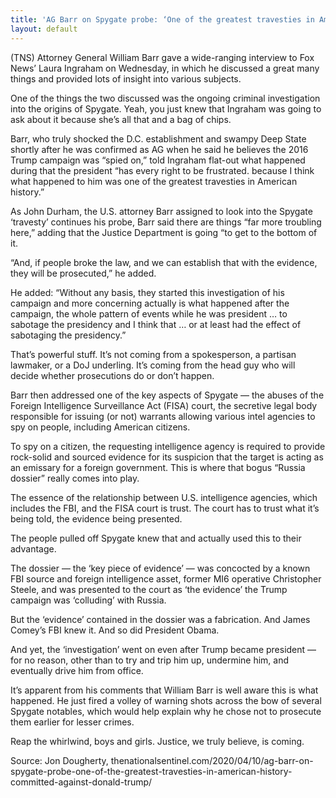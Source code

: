 ```yaml
---
title: 'AG Barr on Spygate probe: ‘One of the greatest travesties in American history’ was committed against Donald Trump'
layout: default
---
```


(TNS) Attorney General William Barr gave a wide-ranging interview to Fox News’ Laura Ingraham on Wednesday, in which he discussed a great many things and provided lots of insight into various subjects.

One of the things the two discussed was the ongoing criminal investigation into the origins of Spygate. Yeah, you just knew that Ingraham was going to ask about it because she’s all that and a bag of chips.

Barr, who truly shocked the D.C. establishment and swampy Deep State shortly after he was confirmed as AG when he said he believes the 2016 Trump campaign was “spied on,” told Ingraham flat-out what happened during that the president “has every right to be frustrated. because I think what happened to him was one of the greatest travesties in American history.”

As John Durham, the U.S. attorney Barr assigned to look into the Spygate ‘travesty’ continues his probe, Barr said there are things “far more troubling here,” adding that the Justice Department is going “to get to the bottom of it.

“And, if people broke the law, and we can establish that with the evidence, they will be prosecuted,” he added.

He added: “Without any basis, they started this investigation of his campaign and more concerning actually is what happened after the campaign, the whole pattern of events while he was president … to sabotage the presidency and I think that … or at least had the effect of sabotaging the presidency.”

That’s powerful stuff. It’s not coming from a spokesperson, a partisan lawmaker, or a DoJ underling. It’s coming from the head guy who will decide whether prosecutions do or don’t happen.

Barr then addressed one of the key aspects of Spygate — the abuses of the Foreign Intelligence Surveillance Act (FISA) court, the secretive legal body responsible for issuing (or not) warrants allowing various intel agencies to spy on people, including American citizens.

To spy on a citizen, the requesting intelligence agency is required to provide rock-solid and sourced evidence for its suspicion that the target is acting as an emissary for a foreign government. This is where that bogus “Russia dossier” really comes into play.

The essence of the relationship between U.S. intelligence agencies, which includes the FBI, and the FISA court is trust. The court has to trust what it’s being told, the evidence being presented.

The people pulled off Spygate knew that and actually used this to their advantage.

The dossier — the ‘key piece of evidence’ — was concocted by a known FBI source and foreign intelligence asset, former MI6 operative Christopher Steele, and was presented to the court as ‘the evidence’ the Trump campaign was ‘colluding’ with Russia.

But the ‘evidence’ contained in the dossier was a fabrication. And James Comey’s FBI knew it. And so did President Obama.

And yet, the ‘investigation’ went on even after Trump became president — for no reason, other than to try and trip him up, undermine him, and eventually drive him from office.

It’s apparent from his comments that William Barr is well aware this is what happened. He just fired a volley of warning shots across the bow of several Spygate notables, which would help explain why he chose not to prosecute them earlier for lesser crimes.

Reap the whirlwind, boys and girls. Justice, we truly believe, is coming.

Source: Jon Dougherty, thenationalsentinel.com/2020/04/10/ag-barr-on-spygate-probe-one-of-the-greatest-travesties-in-american-history-committed-against-donald-trump/